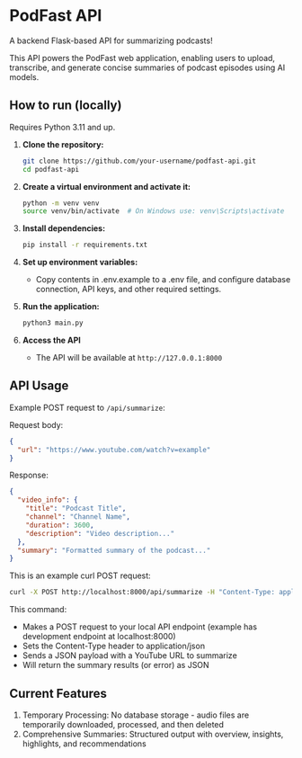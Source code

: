# PodFast API

A backend Flask-based API for summarizing podcasts!

This API powers the PodFast web application, enabling users to upload, transcribe, and generate concise summaries of podcast episodes using AI models.

## How to run (locally)
Requires Python 3.11 and up.

1. **Clone the repository:** 
    ```bash
    git clone https://github.com/your-username/podfast-api.git
    cd podfast-api
    ```

2. **Create a virtual environment and activate it:**  
    ```bash
    python -m venv venv  
    source venv/bin/activate  # On Windows use: venv\Scripts\activate
    ```

3. **Install dependencies:**  
    ```bash
    pip install -r requirements.txt
    ```

4. **Set up environment variables:**
    - Copy contents in .env.example to a .env file, and configure database connection, API keys, and other required settings.

5. **Run the application:**
    ```bash
    python3 main.py
    ```

6. **Access the API**
    - The API will be available at `http://127.0.0.1:8000`

## API Usage
Example POST request to `/api/summarize`:

Request body:
```json
{
  "url": "https://www.youtube.com/watch?v=example"
}
```

Response:
```json
{
  "video_info": {
    "title": "Podcast Title",
    "channel": "Channel Name",
    "duration": 3600,
    "description": "Video description..."
  },
  "summary": "Formatted summary of the podcast..."
}
```

This is an example curl POST request:
```bash
curl -X POST http://localhost:8000/api/summarize -H "Content-Type: application/json" -d '{"url": "https://www.youtube.com/watch?v=example"}'
```

This command:
- Makes a POST request to your local API endpoint (example has development endpoint at localhost:8000)
- Sets the Content-Type header to application/json
- Sends a JSON payload with a YouTube URL to summarize
- Will return the summary results (or error) as JSON

## Current Features
1. Temporary Processing: No database storage - audio files are temporarily downloaded, processed, and then deleted
2. Comprehensive Summaries: Structured output with overview, insights, highlights, and recommendations